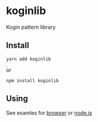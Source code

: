 # koginlib

Kogin pattern library


## Install

`yarn add koginlib`

or

`npm install koginlib`


## Using

See examles for [browser](./browser/index.html) or [node.js](./cli/index.js)